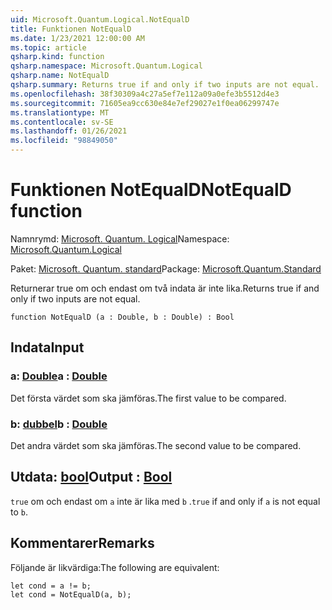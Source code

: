 ```yaml
---
uid: Microsoft.Quantum.Logical.NotEqualD
title: Funktionen NotEqualD
ms.date: 1/23/2021 12:00:00 AM
ms.topic: article
qsharp.kind: function
qsharp.namespace: Microsoft.Quantum.Logical
qsharp.name: NotEqualD
qsharp.summary: Returns true if and only if two inputs are not equal.
ms.openlocfilehash: 38f30309a4c27a5ef7e112a09a0efe3b5512d4e3
ms.sourcegitcommit: 71605ea9cc630e84e7ef29027e1f0ea06299747e
ms.translationtype: MT
ms.contentlocale: sv-SE
ms.lasthandoff: 01/26/2021
ms.locfileid: "98849050"
---
```

# <a name="notequald-function"></a><span data-ttu-id="e2dc5-102">Funktionen NotEqualD</span><span class="sxs-lookup"><span data-stu-id="e2dc5-102">NotEqualD function</span></span>

<span data-ttu-id="e2dc5-103">Namnrymd: [Microsoft. Quantum. Logical](xref:Microsoft.Quantum.Logical)</span><span class="sxs-lookup"><span data-stu-id="e2dc5-103">Namespace: [Microsoft.Quantum.Logical](xref:Microsoft.Quantum.Logical)</span></span>

<span data-ttu-id="e2dc5-104">Paket: [Microsoft. Quantum. standard](https://nuget.org/packages/Microsoft.Quantum.Standard)</span><span class="sxs-lookup"><span data-stu-id="e2dc5-104">Package: [Microsoft.Quantum.Standard](https://nuget.org/packages/Microsoft.Quantum.Standard)</span></span>


<span data-ttu-id="e2dc5-105">Returnerar true om och endast om två indata är inte lika.</span><span class="sxs-lookup"><span data-stu-id="e2dc5-105">Returns true if and only if two inputs are not equal.</span></span>

```qsharp
function NotEqualD (a : Double, b : Double) : Bool
```


## <a name="input"></a><span data-ttu-id="e2dc5-106">Indata</span><span class="sxs-lookup"><span data-stu-id="e2dc5-106">Input</span></span>

### <a name="a--double"></a><span data-ttu-id="e2dc5-107">a: [Double](xref:microsoft.quantum.lang-ref.double)</span><span class="sxs-lookup"><span data-stu-id="e2dc5-107">a : [Double](xref:microsoft.quantum.lang-ref.double)</span></span>

<span data-ttu-id="e2dc5-108">Det första värdet som ska jämföras.</span><span class="sxs-lookup"><span data-stu-id="e2dc5-108">The first value to be compared.</span></span>


### <a name="b--double"></a><span data-ttu-id="e2dc5-109">b: [dubbel](xref:microsoft.quantum.lang-ref.double)</span><span class="sxs-lookup"><span data-stu-id="e2dc5-109">b : [Double](xref:microsoft.quantum.lang-ref.double)</span></span>

<span data-ttu-id="e2dc5-110">Det andra värdet som ska jämföras.</span><span class="sxs-lookup"><span data-stu-id="e2dc5-110">The second value to be compared.</span></span>



## <a name="output--bool"></a><span data-ttu-id="e2dc5-111">Utdata: [bool](xref:microsoft.quantum.lang-ref.bool)</span><span class="sxs-lookup"><span data-stu-id="e2dc5-111">Output : [Bool](xref:microsoft.quantum.lang-ref.bool)</span></span>

<span data-ttu-id="e2dc5-112">`true` om och endast om `a` inte är lika med `b` .</span><span class="sxs-lookup"><span data-stu-id="e2dc5-112">`true` if and only if `a` is not equal to `b`.</span></span>

## <a name="remarks"></a><span data-ttu-id="e2dc5-113">Kommentarer</span><span class="sxs-lookup"><span data-stu-id="e2dc5-113">Remarks</span></span>

<span data-ttu-id="e2dc5-114">Följande är likvärdiga:</span><span class="sxs-lookup"><span data-stu-id="e2dc5-114">The following are equivalent:</span></span>

```qsharp
let cond = a != b;
let cond = NotEqualD(a, b);
```